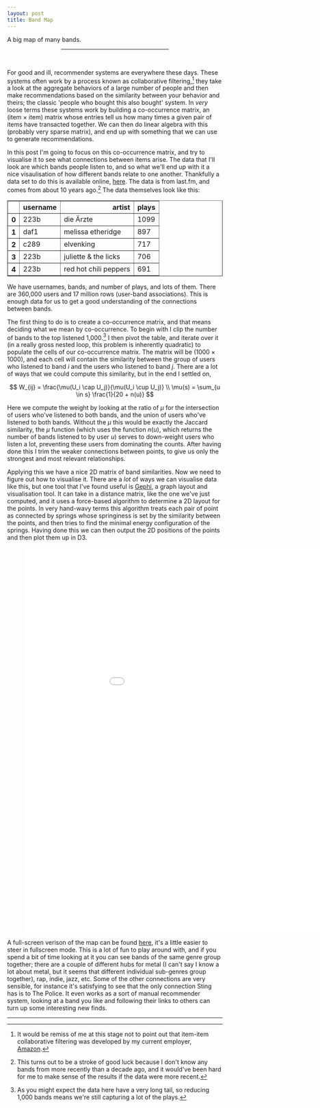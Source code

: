 ```yaml
---
layout: post
title: Band Map
---
```


A big map of many bands.

<center><hr style="width:50%"></center>
<br>

For good and ill, recommender systems are everywhere these days. These systems often work by a process known as collaborative filtering,[^1] they take a look at the aggregate behaviors of a large number of people and then make recommendations based on the similarity between your behavior and theirs; the classic 'people who bought this also bought' system. In *very* loose terms these systems work by building a co-occurrence matrix, an (item $\times$ item) matrix whose entries tell us how many times a given pair of items have transacted together. We can then do linear algebra with this (probably very sparse matrix), and end up with something that we can use to generate recommendations.

In this post I'm going to focus on this co-occurrence matrix, and try to visualise it to see what connections between items arise. The data that I'll look are which bands people listen to, and so what we'll end up with it a nice visaulisation of how different bands relate to one another. Thankfully a data set to do this is available online, [here](https://www.dtic.upf.edu/~ocelma/MusicRecommendationDataset/lastfm-360K.html). The data is from last.fm, and comes from about 10 years ago.[^2] The data themselves look like this:

<table border="1" class="dataframe">
  <thead>
    <tr style="text-align: right;">
      <th></th>
      <th>username</th>
      <th>artist</th>
      <th>plays</th>
    </tr>
  </thead>
  <tbody>
    <tr>
      <th>0</th>
      <td>223b</td>
      <td>die Ärzte</td>
      <td>1099</td>
    </tr>
    <tr>
      <th>1</th>
      <td>daf1</td>
      <td>melissa etheridge</td>
      <td>897</td>
    </tr>
    <tr>
      <th>2</th>
      <td>c289</td>
      <td>elvenking</td>
      <td>717</td>
    </tr>
    <tr>
      <th>3</th>
      <td>223b</td>
      <td>juliette & the licks</td>
      <td>706</td>
    </tr>
    <tr>
      <th>4</th>
      <td>223b</td>
      <td>red hot chili peppers</td>
      <td>691</td>
    </tr>
  </tbody>
</table>

We have usernames, bands, and number of plays, and lots of them. There are 360,000 users and 17 million rows (user-band associations). This is enough data for us to get a good understanding of the connections between bands.

The first thing to do is to create a co-occurrence matrix, and that means deciding what we mean by co-occurrence. To begin with I clip the number of bands to the top listened 1,000.[^3] I then pivot the table, and iterate over it (in a really gross nested loop, this problem is inherently quadratic) to populate the cells of our co-occurrence matrix. The matrix will be ($1000 \times 1000$), and each cell will contain the similarity between the group of users who listened to band $i$ and the users who listened to band $j$. There are a lot of ways that we could compute this similarity, but in the end I settled on,

$$
W_{ij} = \frac{\mu(U_i \cap U_j)}{\mu(U_i \cup U_j)} \\
\mu(s) = \sum_{u \in s} \frac{1}{20 + n(u)}
$$

Here we compute the weight by looking at the ratio of $\mu$ for the intersection of users who've listened to both bands, and the union of users who've listened to both bands. Without the $\mu$ this would be exactly the Jaccard similarity, the $\mu$ function (which uses the function $n(u)$, which returns the number of bands listened to by user $u$) serves to down-weight users who listen a lot, preventing these users from dominating the counts. After having done this I trim the weaker connections between points, to give us only the strongest and most relevant relationships.

Applying this we have a nice 2D matrix of band similarities. Now we need to figure out how to visualise it. There are a *lot* of ways we can visualise data like this, but one tool that I've found useful is [Gephi](https://gephi.org), a graph layout and visualisation tool. It can take in a distance matrix, like the one we've just computed, and it uses a force-based algorithm to determine a 2D layout for the points. In very hand-wavy terms this algorithm treats each pair of point as connected by springs whose springiness is set by the similarity between the points, and then tries to find the minimal energy configuration of the springs. Having done this we can then output the 2D positions of the points and then plot them up in D3.    

<figure class="full-width">
<center>
    <embed src="/images/n-o-r/network/index.html" width="1000px" height="900px" alt="An interactive map should be here, your browser is probably blocking it">
</center>
</figure>

A full-screen verison of the map can be found [here](http://www.n-o-r.xyz/images/n-o-r/network/), it's a little easier to steer in fullscreen mode. This is a lot of fun to play around with, and if you spend a bit of time looking at it you can see bands of the same genre group together; there are a couple of different hubs for metal (I can't say I know a lot about metal, but it seems that different individual sub-genres group together), rap, indie, jazz, etc. Some of the other connections are very sensible, for instance it's satisfying to see that the only connection Sting has is to The Police. It even works as a sort of manual recommender system, looking at a band you like and following their links to others can turn up some interesting new finds.


---

[^1]: It would be remiss of me at this stage not to point out that item-item collaborative filtering was developed by my current employer, [Amazon](https://patents.google.com/patent/US6266649).

[^2]: This turns out to be a stroke of good luck because I don't know any bands from more recently than a decade ago, and it would've been hard for me to make sense of the results if the data were more recent.

[^3]: As you might expect the data here have a very long tail, so reducing 1,000 bands means we're still capturing a lot of the plays.

